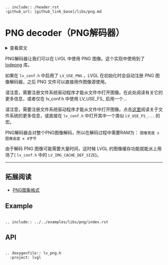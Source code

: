 ```eval_rst
.. include:: /header.rst 
:github_url: |github_link_base|/libs/png.md
```

# PNG decoder（PNG解码器）

<details>
<summary>查看原文</summary>
<p>

Allow the use of PNG images in LVGL. This implementation uses [lodepng](https://github.com/lvandeve/lodepng) library.

If enabled in `lv_conf.h` by `LV_USE_PNG` LVGL will register a new image decoder automatically so PNG files can be directly used as any other image  sources.

Note that, a file system driver needs to registered to open images from files. Read more about it [here](https://docs.lvgl.io/master/overview/file-system.html) or just enable one in `lv_conf.h` with `LV_USE_FS_...` 

The whole PNG image is decoded so during decoding RAM equals to `image width x image height x 4` bytes are required.

As it might take significant time to decode PNG images LVGL's [images caching](https://docs.lvgl.io/master/overview/image.html#image-caching) feature can be useful. 
</p>
</details>

PNG解码器让我们可以在 LVGL 中使用 PNG 图像。这个实现中使用到了 [lodepng](https://github.com/lvandeve/lodepng) 库。

如果在 `lv_conf.h` 中启用了 `LV_USE_PNG` ，LVGL 在初始化时会自动注册 PNG 图像解码器，之后 PNG 文件可以直接用作图像源使用。

请注意，需要注册文件系统驱动程序才能从文件中打开图像。在此处阅读有关它的更多信息，或者仅在 lv_conf.h 中使用 LV_USE_FS_ 启用一个...

请注意，需要注册文件系统驱动程序才能从文件中打开图像。点击[这里](https://docs.lvgl.io/master/overview/file-system.html)阅读关于文件系统的更多信息，或直接在 `lv_conf.h` 中打开其中一个类似 `LV_USE_FS_...` 的宏。

PNG解码器会对整个PNG图像解码，所以在解码过程中需要RAM为： `图像宽度 x 图像高度 x 4字节`

由于解码 PNG 图像可能需要大量时间，这时候 LVGL 的图像缓存功能就能派上用场了( `lv_conf.h` 中的 `LV_IMG_CACHE_DEF_SIZE`)。


-----------
## 拓展阅读

- [PNG图象格式](https://baike.baidu.com/item/PNG)


## Example
```eval_rst

.. include:: ../../examples/libs/png/index.rst

```

## API

```eval_rst

.. doxygenfile:: lv_png.h
  :project: lvgl

